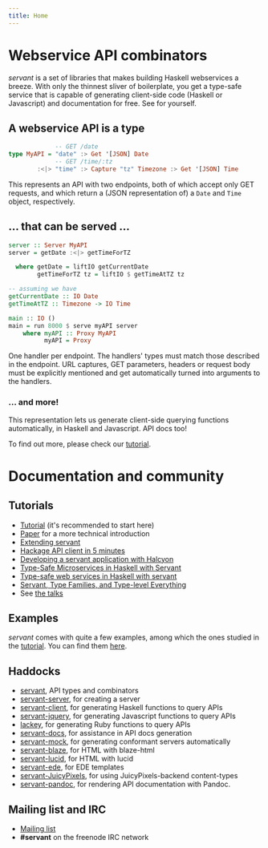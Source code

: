 ```yaml
---
title: Home
---
```


# Webservice API combinators

*servant* is a set of libraries that makes building Haskell webservices a breeze. With only the thinnest sliver of boilerplate, you get a type-safe service that is capable of generating client-side code (Haskell or Javascript) and documentation for free. See for yourself.

## A webservice API is a type

``` haskell
             -- GET /date
type MyAPI = "date" :> Get '[JSON] Date
             -- GET /time/:tz
        :<|> "time" :> Capture "tz" Timezone :> Get '[JSON] Time
```

This represents an API with two endpoints, both of which accept only GET requests, and which return a (JSON representation of) a `Date` and `Time` object, respectively.

## ... that can be served ...

``` haskell
server :: Server MyAPI
server = getDate :<|> getTimeForTZ

  where getDate = liftIO getCurrentDate
        getTimeForTZ tz = liftIO $ getTimeAtTZ tz

-- assuming we have
getCurrentDate :: IO Date
getTimeAtTZ :: Timezone -> IO Time

main :: IO ()
main = run 8000 $ serve myAPI server
    where myAPI :: Proxy MyAPI
          myAPI = Proxy
```

One handler per endpoint. The handlers' types must match those described in the endpoint. URL captures, GET parameters, headers or request body must be explicitly mentioned and get automatically turned into arguments to the handlers.

### ... and more!

This representation lets us generate client-side querying functions automatically, in Haskell and Javascript. API docs too!

To find out more, please check our [tutorial](/tutorial).

# Documentation and community

## Tutorials

- [Tutorial](/tutorial) (it's recommended to start here)
- [Paper](http://www.andres-loeh.de/Servant/servant-wgp.pdf) for a more technical introduction
- [Extending servant](/extending.html)
- [Hackage API client in 5 minutes](/client-in-5-minutes.html)
- [Developing a servant application with Halcyon](https://halcyon.sh/tutorial/)
- [Type-Safe Microservices in Haskell with Servant](https://github.com/k-bx/owlcloud)
- [Type-safe web services in Haskell with servant](http://taylor.fausak.me/2015/08/23/type-safe-web-services-in-haskell-with-servant/)
- [Servant, Type Families, and Type-level Everything](http://taylor.fausak.me/2015/08/23/type-safe-web-services-in-haskell-with-servant/)
- See [the talks](/talks.html)

## Examples

*servant* comes with quite a few examples, among which the ones studied in the [tutorial](/tutorial). You can find them [here](https://github.com/haskell-servant/servant/tree/master/servant-examples).

## Haddocks

- [servant](http://hackage.haskell.org/package/servant), API types and combinators
- [servant-server](http://hackage.haskell.org/package/servant-server), for creating a server
- [servant-client](http://hackage.haskell.org/package/servant-client), for generating Haskell functions to query APIs
- [servant-jquery](http://hackage.haskell.org/package/servant-jquery), for generating Javascript functions to query APIs
- [lackey](https://hackage.haskell.org/package/lackey), for generating Ruby functions to query APIs
- [servant-docs](http://hackage.haskell.org/package/servant-docs), for assistance in API docs generation
- [servant-mock](http://hackage.haskell.org/package/servant-mock), for generating conformant servers automatically
- [servant-blaze](http://hackage.haskell.org/package/servant-blaze), for HTML with blaze-html
- [servant-lucid](http://hackage.haskell.org/package/servant-lucid), for HTML with lucid
- [servant-ede](https://hackage.haskell.org/package/servant-ede), for EDE templates
- [servant-JuicyPixels](https://hackage.haskell.org/package/servant-JuicyPixels), for using JuicyPixels-backend content-types
- [servant-pandoc](https://hackage.haskell.org/package/servant-pandoc), for rendering API documentation with Pandoc.

## Mailing list and IRC

- [Mailing list](https://groups.google.com/forum/#!forum/haskell-servant)
- **#servant** on the freenode IRC network
